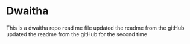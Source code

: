 # Dwaitha
This is a dwaitha repo read me file
updated the readme from the gitHub
updated the readme from the gitHub for the second time
